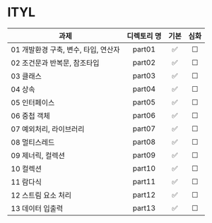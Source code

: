 # ITYL

| 과제                                 | 디렉토리 명 | 기본 | 심화 |
 | ------------------------------------ | :---------: | :--: | :--: |
 | 01 개발환경 구축, 변수, 타입, 연산자 |   part01   |  ✅  |  ☐  |
 | 02 조건문과 반복문, 참조타입        |   part02   |  ✅  |  ☐  |
 | 03 클래스                            |   part03   |  ✅  |  ☐  |
 | 04 상속                              |   part04   |  ✅  |  ☐  |
 | 05 인터페이스                        |   part05   |  ✅  |  ☐  |
 | 06 중첩 객체                         |   part06   |  ✅  |  ☐  |
 | 07 예외처리, 라이브러리              |   part07   |  ✅  |  ☐  |
 | 08 멀티스레드                        |   part08   |  ✅  |  ☐  |
 | 09 제너릭, 컬렉션                    |   part09   |  ✅  |  ☐  |
 | 10 컬렉션                            |   part10   |  ✅  |  ☐  |
 | 11 람다식                            |   part11   |  ✅  |  ☐  |
 | 12 스트림 요소 처리                  |   part12   |  ✅  |  ☐  |
 | 13 데이터 입출력                     |   part13   |  ✅  |  ☐  |
